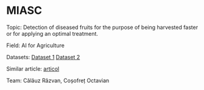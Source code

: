 # MIASC

Topic: Detection of diseased fruits for the purpose of being harvested faster or for applying an optimal treatment.

Field: AI for Agriculture

Datasets:
[Dataset 1](https://datasetsearch.research.google.com/search?src=0&query=fruits%20pathology&docid=L2cvMTFtcXdkbTRneQ%3D%3D)
[Dataset 2](https://www.kaggle.com/tobiek/green-finder)

Similar article: [articol](https://ieeexplore.ieee.org/abstract/document/9358541)

Team: Călăuz Răzvan, Coșofreț Octavian
